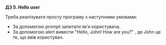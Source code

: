 **ДЗ 5. Hello user**

Треба реалізувати просту програму з наступними умовами:

* За допомогою prompt запитати ім'я користувача.
* За допомогою alert вивести "Hello, John! How are you?" , де John це те, що ввів користувач.